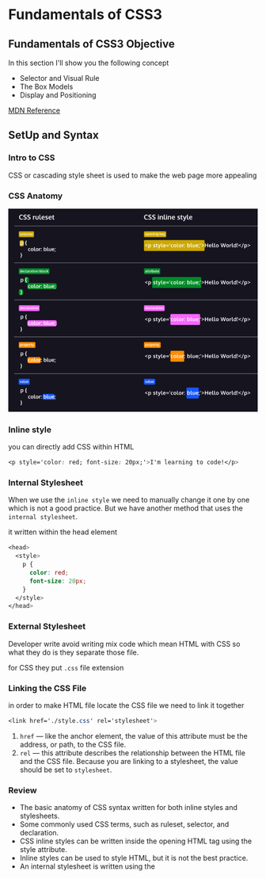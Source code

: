 # Fundamentals of CSS3

## Fundamentals of CSS3 Objective

In this section I'll show you the following concept

- Selector and Visual Rule
- The Box Models
- Display and Positioning

[MDN Reference](https://developer.mozilla.org/en-US/docs/Web/CSS)

## SetUp and Syntax

### Intro to CSS

CSS or cascading style sheet is used to make the web page more appealing

### CSS Anatomy

<img src="images/anatomy.png" alt="anatomy">

### Inline style

you can directly add CSS within HTML

```css
<p style='color: red; font-size: 20px;'>I'm learning to code!</p>
```

### Internal Stylesheet

When we use the `inline style` we need to manually change it one by one which is not a good practice. But we have another method that uses the `internal stylesheet`.

it written within the head element

```css
<head>
  <style>
    p {
      color: red;
      font-size: 20px;
    }
  </style>
</head>
```

### External Stylesheet

Developer write avoid writing mix code which mean HTML with CSS so what they do is they separate those file.

for CSS they put `.css` file extension

### Linking the CSS File

in order to make HTML file locate the CSS file we need to link it together

```css
<link href='./style.css' rel='stylesheet'>
```

1. `href` — like the anchor element, the value of this attribute must be the address, or path, to the CSS file.
2. `rel` — this attribute describes the relationship between the HTML file and the CSS file. Because you are linking to a stylesheet, the value should be set to `stylesheet`.

### Review

- The basic anatomy of CSS syntax written for both inline styles and stylesheets.
- Some commonly used CSS terms, such as ruleset, selector, and declaration.
- CSS inline styles can be written inside the opening HTML tag using the style attribute.
- Inline styles can be used to style HTML, but it is not the best practice.
- An internal stylesheet is written using the <style> element inside the <head> element of an HTML file.
- Internal stylesheets can be used to style HTML but are also not best practice.
- An external stylesheet separates CSS code from HTML, by using the “.css”.file extension.
- External stylesheets are the best approach when it comes to using HTML and CSS.
- External stylesheets are linked to HTML using the <link> element.

## Selector

### Type

the _selector_ will target the element we want to style by declaration.

_type selector_ use to target specific HTML elements to be styled.

_type selector is_ often called _element selector_ or _name selector._

### Universal

Universal selects all elements on the page it use to

- Reset default sytle on a page
- selecting all children of a parents element

### Class

You can select and style elements with HTML class

### Multiple Classes

in CSS we can apply more than one class of an element

```css
.green {
  color: green;
}

.bold {
  font-weight: bold;
}
```

```css
<h1 class='green bold'> ... </h1>
```

### ID

If we want style HTML element unique on the page we can use ID

ID value can only use once on a page

### attribute

As we learn from the HTML section attributes use to give more detail and functionality

We can use attribute selector to select HTML element to be style

```css
[href] {
  color: magenta;
}
```

```css
<img src='/images/seasons/cold/winter.jpg'>
<img src='/images/seasons/warm/summer.jpg'>
```

```css
img[src*="winter"] {
  height: 50px;
}
img[src*="summer"] {
  height: 100px;
}
```

### Scaling

Alter the size of an object.

[MDN Reference](https://developer.mozilla.org/en-US/docs/Web/CSS/transform-function/scale)

#### Example

```css
div {
  transform: scale(2);
  /* Will double the size of the div */
}
div {
  transform: scaleX(1.5);
  /* Will expand the element horizontally */
  transform: scaleY(0.5);
  /* Will shrink the element vertically */
}
div {
  transform: scale(4, 0.25);
  /* Will expand the element horizontally, and shrink it vertically */
}
```

In the example in folder `7_scale`, you will notice that when an element is scaled, everything scales. This includes the font and the border. Scale, by default, scales from the element's center. It expands or shrinks evenly on both or all sides. This can be changed by a propery called **transform-origin**.

This will put the origin in the top left of the element, so it from that point, making the element grow down and to the right.

```css
div {
  transform: scale(2);
  transform-origin: 0 0;
}
div {
  transform: scale(2);
  transform-origin: top left;
  /* Same as above example, written in an alternate form */
}
```

### Rotate

Using CSS to... Rotate things!

[MDN Reference](https://developer.mozilla.org/en-US/docs/Web/CSS/transform-function/rotate)

#### Example

```css
div {
  transform: rotate(45deg);
  /* Positive is clockwise, negative is counter-clockwise */
}
```

> NOTE: Rotate seems like something that wouldn't be used very often, but a common use case for it is loading icons!
> **Transform-origin** also applies to rotate. By default, things rotate around their center, but we can change it to rotate around a side or a corner. It functions exactly the same as when we used it with `scale()`.

### Multiple Transforms

When performing multiple transformations on an element, the syntax requires all of the functions be within a single transform property:

```css
/* WRONG */
div {
  transform: rotate(90deg);
  transform: scale(0.5);
}
/* RIGHT */
div {
  transform: rotate(90deg) scale(0.5);
}
```

Refer to the example in folder `8_rotate` to see it in action.

## Vendor(Browser) Prefixes

[MDN Reference](https://developer.mozilla.org/en-US/docs/Glossary/Vendor_Prefix)

Use an auto-prefixer to do the work for you. [Here's one.](https://autoprefixer.github.io/)

## Transitions

Allow us to control animation speed when changing CSS properties.

> Double the size of this div **over 3 seconds**
> There are 4 transition properties that we can control

1. transition-duration
2. transition-property
3. transition-timing-function
4. transition-delay

### Transition-duration

How long the transition should last.

[MDN Reference](https://developer.mozilla.org/en-US/docs/Web/CSS/transition-duration)

`transition-duration: 1s;`

`transition-duration: 0.5s`

`transition-duration: 3s, 1s`

An example is in the folder `9_transition-duration`.

The reason we can give the `transition-duration` multiple durations is because we can give the `transition-property` multiple properties. Each duration pertains to a specific property determined by their order of listing.

#### Example

```css
div {
    transition-duration 4s, 0.5s;
    transition-property: background, border-radius;
    /* The background transition happens over 4 seconds, the border-radius transition happens over 0.5 seconds. */
}
```

### Transition-property

What properties that will be transitioned.

[MDN Reference](https://developer.mozilla.org/en-US/docs/Web/CSS/transition-property)

`transition-property: background;`

`transition-property: opacity;`

`transition-property: all;`

`transition-property: color, opacity;`

Refer to `transition-duration` example above.

### Transition-delay

How long of a delay before the transition starts.

[MDN Reference](https://developer.mozilla.org/en-US/docs/Web/CSS/transition-delay)

`transition-delay: 4s;`

`transition-delay: 5ms, 10s;`

Delay times can be comma separated just like `transition-property` and `transition-duration` for the same reason. Each value corresponds to the property value based on their order.

#### Example

```css
.animated {
  transition-property: background, border-radius;
  transition-duration: 1s, 1s;
  transition-delay: 5s, 2s;
}
```

### Transition-timing-function

The "acceleration curve" for the transition.

[MDN Reference](https://developer.mozilla.org/en-US/docs/Web/CSS/transition-timing-function)

`transition-timing-function: ease-in;`

`transition-timing-function: ease-out;`

`transition-timing-function: linear;`

and even...

`transition-timing-function: cubic-bezier(0.950, 0.050, 0.795, 0.035);`

Refer to [this site](http://easings.net/) for all different types of easings. When clicking on one, it will give you the function to use to make it.

#### Example

```css
.animated {
  transition-property: transform;
  transition-duration: 0.5s;
  transition-timing-function: cubic-bezier(0.175, 0.885, 0.32, 1.275);
}
```

### Shorthand Transitions

`transition: background 1.5s ease-in 1;`

`background` is `transition-property`, `1.5s` is `transition-duration`, `ease-in` is `transition-timing-function`, and `1` is `transition-delay`.

[MDN Reference](https://developer.mozilla.org/en-US/docs/Web/CSS/transition)

#### Example

```css
.animated {
  transition: transform 0.5s cubic-bezier(0.175, 0.885, 0.32, 1.275) 1s, background-color 0.5s linear;
}
/* is the same as */
.animated {
  transition-property: transform, background-color;
  transition-duration: 0.5s, 0.5s;
  transition-timing-function: cubic-bezier(0.175, 0.885, 0.32, 1.275), linear;
  transition-delay: 1s, 0;
}
```

### Animation Performance

There are 2 important questions to ask when using transitions:

1. What can be transitioned?
2. What should be transitioned?

#### What can be transitioned?

[These! (MDN Reference)](https://developer.mozilla.org/en-US/docs/Web/CSS/CSS_animated_properties)

#### What should be transitioned?

What performs best? These 4:

```
transform: translate();
transform: scale();
transform: rotate();
opacity
```

It's recommended that you try to stick to these 4 if you're concerned about performance. [Here is a resource to learn about it.](https://www.html5rocks.com/en/tutorials/speed/high-performance-animations/)
